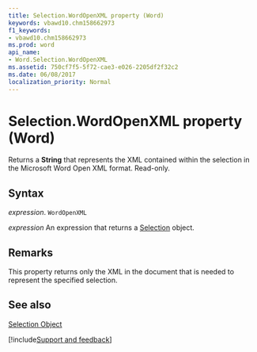 ```yaml
---
title: Selection.WordOpenXML property (Word)
keywords: vbawd10.chm158662973
f1_keywords:
- vbawd10.chm158662973
ms.prod: word
api_name:
- Word.Selection.WordOpenXML
ms.assetid: 750cf7f5-5f72-cae3-e026-2205df2f32c2
ms.date: 06/08/2017
localization_priority: Normal
---
```



# Selection.WordOpenXML property (Word)

Returns a  **String** that represents the XML contained within the selection in the Microsoft Word Open XML format. Read-only.


## Syntax

_expression_. `WordOpenXML`

 _expression_ An expression that returns a [Selection](./Word.Selection.md) object.


## Remarks

This property returns only the XML in the document that is needed to represent the specified selection.


## See also


[Selection Object](Word.Selection.md)

[!include[Support and feedback](~/includes/feedback-boilerplate.md)]